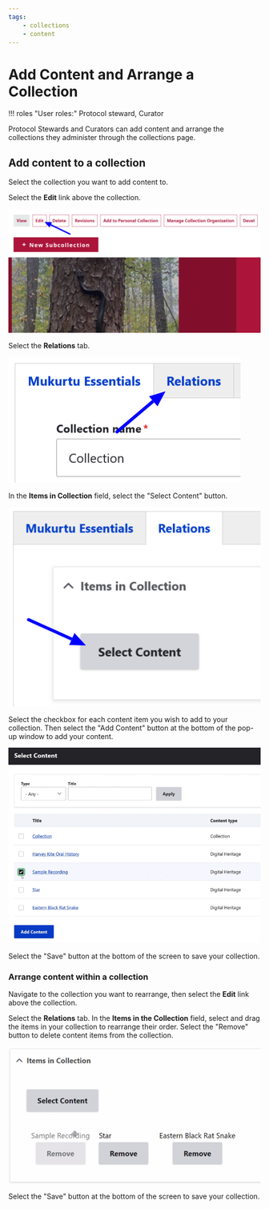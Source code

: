 ```yaml
---
tags:
    - collections
    - content
---
```


# Add Content and Arrange a Collection

!!! roles "User roles:" 
    Protocol steward, Curator
    
Protocol Stewards and Curators can add content and arrange the collections they administer through the collections page. 

## Add content to a collection

Select the collection you want to add content to. 

Select the **Edit** link above the collection. 

![Select the edit link](../_embeds/collections_addcontent1.png)

Select the **Relations** tab.

![Select the relations tab](../_embeds/collections_addcontent2.png)

In the **Items in Collection** field, select the "Select Content" button.

![Select the select content button](../_embeds/collections_addcontent3.png)

Select the checkbox for each content item you wish to add to your collection. Then select the "Add Content" button at the bottom of the pop-up window to add your content.

![Select content to add to your collection.](../_embeds/selectcollectioncontentGIF1.gif)

Select the "Save" button at the bottom of the screen to save your collection.

### Arrange content within a collection

Navigate to the collection you want to rearrange, then select the **Edit** link above the collection.

Select the **Relations** tab. In the **Items in the Collection** field, select and drag the items in your collection to rearrange their order. Select the "Remove" button to delete content items from the collection.

![Arrange content within a collection](../_embeds/selectcollectioncontentGIF2.gif)

Select the "Save" button at the bottom of the screen to save your collection.
